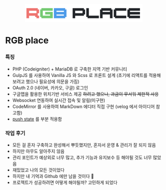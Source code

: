 <div align="center">
<a href="https://blog.rgbplace.com"><img alt="RGB Place" src="https://github.com/6lueparr0t/rgbplace-about/blob/master/assets/img/RGB_place.png" width="75%"></a>
</div>

# RGB place

### 특징
- PHP (Codeigniter) + MariaDB 로 구축한 지역 기반 커뮤니티
- GulpJS 를 사용하여 Vanilla JS 와 Scss 로 프론트 설계 (초기에 리액트를 적용해보려고 했으나 필요성에 의문을 가짐)
- OAuth 2.0 (네이버, 카카오, 구글) 로그인
- 구글맵을 활용한 위치기반 서비스 제공 ~~하려고 했으나, 과금이 무서워 제한적 사용~~
- Websocket 연동하여 실시간 접속 및 알림(미구현)
- CodeMirror 를 사용하여 MarkDown 에디터 직접 구현 (velog 에서 아이디어 참고함)
- [push state](https://blog.rgbplace.com/321) 를 부분 적용함

### 작업 후기
- 모든 걸 혼자 구축하고 완성해서 뿌듯했지만, 혼자서 운영 & 관리가 잘 되지 않음
- 하지만 아무도 알아주지 않음
- 관리 포인트가 예상외로 너무 많고, 추가 기능과 유지보수 등 해야될 것도 너무 많았음
- 재밌었고 나의 모든 것이었다
- 하지만 내 기억과 Github 에만 남을 것이다 🥲
- 프로젝트가 성공하려면 어떻게 해야될까? 고민하게 되었다
